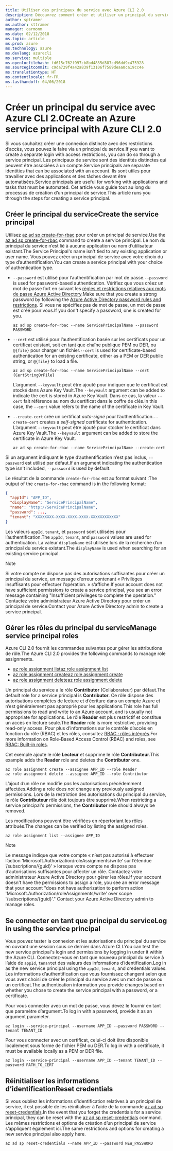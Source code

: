 ```yaml
---
title: Utiliser des principaux du service avec Azure CLI 2.0
description: Découvrez comment créer et utiliser un principal du service avec Azure CLI 2.0.
author: sptramer
ms.author: sttramer
manager: carmonm
ms.date: 02/12/2018
ms.topic: article
ms.prod: azure
ms.technology: azure
ms.devlang: azurecli
ms.service: multiple
ms.openlocfilehash: fd615c762f997cb8bd4835d387cd96dd9c475928
ms.sourcegitcommit: c9da729f4a42a839f13106f7589deaa0ca19cc4e
ms.translationtype: HT
ms.contentlocale: fr-FR
ms.lasthandoff: 04/06/2018
---
```

# <a name="create-an-azure-service-principal-with-azure-cli-20"></a><span data-ttu-id="918bd-103">Créer un principal du service avec Azure CLI 2.0</span><span class="sxs-lookup"><span data-stu-id="918bd-103">Create an Azure service principal with Azure CLI 2.0</span></span>

<span data-ttu-id="918bd-104">Si vous souhaitez créer une connexion distincte avec des restrictions d’accès, vous pouvez le faire via un principal du service.</span><span class="sxs-lookup"><span data-stu-id="918bd-104">If you want to create a separate login with access restrictions, you can do so through a service principal.</span></span> <span data-ttu-id="918bd-105">Les principaux de service sont des identités distinctes qui peuvent être associées à un compte.</span><span class="sxs-lookup"><span data-stu-id="918bd-105">Service principals are separate identities that can be associated with an account.</span></span> <span data-ttu-id="918bd-106">Ils sont utiles pour travailler avec des applications et des tâches devant être automatisées.</span><span class="sxs-lookup"><span data-stu-id="918bd-106">Service principals are useful for working with applications and tasks that must be automated.</span></span> <span data-ttu-id="918bd-107">Cet article vous guide tout au long du processus de création d’un principal de service.</span><span class="sxs-lookup"><span data-stu-id="918bd-107">This article runs you through the steps for creating a service principal.</span></span>

## <a name="create-the-service-principal"></a><span data-ttu-id="918bd-108">Créer le principal du service</span><span class="sxs-lookup"><span data-stu-id="918bd-108">Create the service principal</span></span>

<span data-ttu-id="918bd-109">Utilisez [az ad sp create-for-rbac](/cli/azure/ad/sp#az-ad-sp-create-for-rbac) pour créer un principal de service.</span><span class="sxs-lookup"><span data-stu-id="918bd-109">Use the [az ad sp create-for-rbac](/cli/azure/ad/sp#az-ad-sp-create-for-rbac) command to create a service principal.</span></span> <span data-ttu-id="918bd-110">Le nom du principal du service n’est lié à aucune application ou nom d’utilisateur existant.</span><span class="sxs-lookup"><span data-stu-id="918bd-110">The Service Principal's name isn't tied to any existing application or user name.</span></span> <span data-ttu-id="918bd-111">Vous pouvez créer un principal de service avec votre choix du type d’authentification.</span><span class="sxs-lookup"><span data-stu-id="918bd-111">You can create a service principal with your choice of authentication type.</span></span>

* <span data-ttu-id="918bd-112">`--password` est utilisé pour l’authentification par mot de passe.</span><span class="sxs-lookup"><span data-stu-id="918bd-112">`--password` is used for password-based authentication.</span></span> <span data-ttu-id="918bd-113">Vérifiez que vous créez un mot de passe fort en suivant les [règles et restrictions relatives aux mots de passe Azure Active Directory](/azure/active-directory/active-directory-passwords-policy).</span><span class="sxs-lookup"><span data-stu-id="918bd-113">Make sure that you create a strong password by following the [Azure Active Directory password rules and restrictions](/azure/active-directory/active-directory-passwords-policy).</span></span> <span data-ttu-id="918bd-114">Si vous ne spécifiez pas de mot de passe, un mot de passe est créé pour vous.</span><span class="sxs-lookup"><span data-stu-id="918bd-114">If you don't specify a password, one is created for you.</span></span>

  ```azurecli
  az ad sp create-for-rbac --name ServicePrincipalName --password PASSWORD
  ```

* <span data-ttu-id="918bd-115">`--cert` est utilisé pour l’authentification basée sur les certificats pour un certificat existant, soit en tant que chaîne publique PEM ou DER, ou `@{file}` pour charger un fichier.</span><span class="sxs-lookup"><span data-stu-id="918bd-115">`--cert` is used for certificate-based authentication for an existing certificate, either as a PEM or DER public string, or `@{file}` to load a file.</span></span>

  ```azurecli
  az ad sp create-for-rbac --name ServicePrincipalName --cert {CertStringOrFile} 
  ```

  <span data-ttu-id="918bd-116">L’argument `--keyvault` peut être ajouté pour indiquer que le certificat est stocké dans Azure Key Vault.</span><span class="sxs-lookup"><span data-stu-id="918bd-116">The `--keyvault` argument can be added to indicate the cert is stored in Azure Key Vault.</span></span> <span data-ttu-id="918bd-117">Dans ce cas, la valeur `--cert` fait référence au nom du certificat dans le coffre de clés.</span><span class="sxs-lookup"><span data-stu-id="918bd-117">In this case, the `--cert` value refers to the name of the certificate in Key Vault.</span></span>

* <span data-ttu-id="918bd-118">`--create-cert` crée un certificat _auto-signé_ pour l’authentification.</span><span class="sxs-lookup"><span data-stu-id="918bd-118">`--create-cert` creates a _self-signed_ certificate for authentication.</span></span> <span data-ttu-id="918bd-119">L’argument `--keyvault` peut être ajouté pour stocker le certificat dans Azure Key Vault.</span><span class="sxs-lookup"><span data-stu-id="918bd-119">The `--keyvault` argument can be added to store the certificate in Azure Key Vault.</span></span>

  ```azurecli
  az ad sp create-for-rbac --name ServicePrincipalName --create-cert
  ```

<span data-ttu-id="918bd-120">Si un argument indiquant le type d’authentification n’est pas inclus, `--password` est utilisé par défaut.</span><span class="sxs-lookup"><span data-stu-id="918bd-120">If an argument indicating the authentication type isn't included, `--password` is used by default.</span></span>

<span data-ttu-id="918bd-121">Le résultat de la commande `create-for-rbac` est au format suivant :</span><span class="sxs-lookup"><span data-stu-id="918bd-121">The output of the `create-for-rbac` command is in the following format:</span></span>

```json
{
  "appId": "APP_ID",
  "displayName": "ServicePrincipalName",
  "name": "http://ServicePrincipalName",
  "password": ...,
  "tenant": "XXXXXXXX-XXXX-XXXX-XXXX-XXXXXXXXXXXX"
}
```

<span data-ttu-id="918bd-122">Les valeurs `appId`, `tenant`, et `password` sont utilisées pour l’authentification.</span><span class="sxs-lookup"><span data-stu-id="918bd-122">The `appId`, `tenant`, and `password` values are used for authentication.</span></span> <span data-ttu-id="918bd-123">La valeur `displayName` est utilisée lors de la recherche d’un principal du service existant.</span><span class="sxs-lookup"><span data-stu-id="918bd-123">The `displayName` is used when searching for an existing service principal.</span></span>

> [!NOTE]
> <span data-ttu-id="918bd-124">Si votre compte ne dispose pas des autorisations suffisantes pour créer un principal du service, un message d’erreur contenant « Privilèges insuffisants pour effectuer l’opération. » s’affiche.</span><span class="sxs-lookup"><span data-stu-id="918bd-124">If your account does not have sufficient permissions to create a service principal, you see an error message containing "Insufficient privileges to complete the operation."</span></span> <span data-ttu-id="918bd-125">Contactez votre administrateur Azure Active Directory pour créer un principal de service.</span><span class="sxs-lookup"><span data-stu-id="918bd-125">Contact your Azure Active Directory admin to create a service principal.</span></span>

## <a name="manage-service-principal-roles"></a><span data-ttu-id="918bd-126">Gérer les rôles du principal du service</span><span class="sxs-lookup"><span data-stu-id="918bd-126">Manage service principal roles</span></span> 

<span data-ttu-id="918bd-127">Azure CLI 2.0 fournit les commandes suivantes pour gérer les attributions de rôle.</span><span class="sxs-lookup"><span data-stu-id="918bd-127">The Azure CLI 2.0 provides the following commands to manage role assignments.</span></span>

* [<span data-ttu-id="918bd-128">az role assignment list</span><span class="sxs-lookup"><span data-stu-id="918bd-128">az role assignment list</span></span>](/cli/azure/role/assignment#az-role-assignment-list)
* [<span data-ttu-id="918bd-129">az role assignment create</span><span class="sxs-lookup"><span data-stu-id="918bd-129">az role assignment create</span></span>](/cli/azure/role/assignment#az-role-assignment-create)
* [<span data-ttu-id="918bd-130">az role assignment delete</span><span class="sxs-lookup"><span data-stu-id="918bd-130">az role assignment delete</span></span>](/cli/azure/role/assignment#az-role-assignment-delete)

<span data-ttu-id="918bd-131">Un principal du service a le rôle **Contributor** (Collaborateur) par défaut.</span><span class="sxs-lookup"><span data-stu-id="918bd-131">The default role for a service principal is **Contributor**.</span></span> <span data-ttu-id="918bd-132">Ce rôle dispose des autorisations complètes de lecture et d’écriture dans un compte Azure et n’est généralement pas approprié pour les applications.</span><span class="sxs-lookup"><span data-stu-id="918bd-132">This role has full permissions to read and write to an Azure account, and is usually not appropriate for applications.</span></span> <span data-ttu-id="918bd-133">Le rôle **Reader** est plus restrictif et constitue un accès en lecture seule.</span><span class="sxs-lookup"><span data-stu-id="918bd-133">The **Reader** role is more restrictive, providing read-only access.</span></span>  <span data-ttu-id="918bd-134">Pour plus d’informations sur le contrôle d’accès en fonction du rôle (RBAC) et les rôles, consultez [RBAC : rôles intégrés](/azure/active-directory/role-based-access-built-in-roles).</span><span class="sxs-lookup"><span data-stu-id="918bd-134">For more information on Role-Based Access Control (RBAC) and roles, see [RBAC: Built-in roles](/azure/active-directory/role-based-access-built-in-roles).</span></span>

<span data-ttu-id="918bd-135">Cet exemple ajoute le rôle **Lecteur** et supprime le rôle **Contributeur**.</span><span class="sxs-lookup"><span data-stu-id="918bd-135">This example adds the **Reader** role and deletes the **Contributor** one.</span></span>

```azurecli
az role assignment create --assignee APP_ID --role Reader
az role assignment delete --assignee APP_ID --role Contributor
```

<span data-ttu-id="918bd-136">L’ajout d’un rôle ne modifie _pas_ les autorisations précédemment affectées.</span><span class="sxs-lookup"><span data-stu-id="918bd-136">Adding a role does _not_ change any previously assigned permissions.</span></span> <span data-ttu-id="918bd-137">Lors de la restriction des autorisations du principal du service, le rôle __Contributeur__ rôle doit toujours être supprimé.</span><span class="sxs-lookup"><span data-stu-id="918bd-137">When restricting a service principal's permissions, the __Contributor__ role should always be removed.</span></span>

<span data-ttu-id="918bd-138">Les modifications peuvent être vérifiées en répertoriant les rôles attribués.</span><span class="sxs-lookup"><span data-stu-id="918bd-138">The changes can be verified by listing the assigned roles.</span></span>

```azurecli
az role assignment list --assignee APP_ID
```

> [!NOTE] 
> <span data-ttu-id="918bd-139">Le message indique que votre compte « n’est pas autorisé à effectuer l’action ’Microsoft.Authorization/roleAssignments/write’ sur l’étendue ’/subscriptions/{guid}’ » lorsque votre compte ne dispose pas d’autorisations suffisantes pour affecter un rôle. Contactez votre administrateur Azure Active Directory pour gérer les rôles.</span><span class="sxs-lookup"><span data-stu-id="918bd-139">If your account doesn't have the permissions to assign a role, you see an error message that your account "does not have authorization to perform action 'Microsoft.Authorization/roleAssignments/write' over scope '/subscriptions/{guid}'." Contact your Azure Active Directory admin to manage roles.</span></span>

## <a name="log-in-using-the-service-principal"></a><span data-ttu-id="918bd-140">Se connecter en tant que principal du service</span><span class="sxs-lookup"><span data-stu-id="918bd-140">Log in using the service principal</span></span>

<span data-ttu-id="918bd-141">Vous pouvez tester la connexion et les autorisations du principal du service en ouvrant une session sous ce dernier dans Azure CLI.</span><span class="sxs-lookup"><span data-stu-id="918bd-141">You can test the new service principal's login and permissions by logging in under it within the Azure CLI.</span></span> <span data-ttu-id="918bd-142">Connectez-vous en tant que nouveau principal du service à l’aide de `appId`, `tenant`et des valeurs des informations d’identification.</span><span class="sxs-lookup"><span data-stu-id="918bd-142">Log in as the new service principal using the `appId`, `tenant`, and credentials values.</span></span> <span data-ttu-id="918bd-143">Les informations d’authentification que vous fournissez changent selon que vous avez choisi de créer le principal du service avec un mot de passe ou un certificat.</span><span class="sxs-lookup"><span data-stu-id="918bd-143">The authentication information you provide changes based on whether you chose to create the service principal with a password, or a certificate.</span></span>

<span data-ttu-id="918bd-144">Pour vous connecter avec un mot de passe, vous devez le fournir en tant que paramètre d’argument.</span><span class="sxs-lookup"><span data-stu-id="918bd-144">To log in with a password, provide it as an argument parameter.</span></span>

```azurecli
az login --service-principal --username APP_ID --password PASSWORD --tenant TENANT_ID
```

<span data-ttu-id="918bd-145">Pour vous connecter avec un certificat, celui-ci doit être disponible localement sous forme de fichier PEM ou DER.</span><span class="sxs-lookup"><span data-stu-id="918bd-145">To log in with a certificate, it must be available locally as a PEM or DER file.</span></span>

```azurecli
az login --service-principal --username APP_ID --tenant TENANT_ID --password PATH_TO_CERT
```
## <a name="reset-credentials"></a><span data-ttu-id="918bd-146">Réinitialiser les informations d’identification</span><span class="sxs-lookup"><span data-stu-id="918bd-146">Reset credentials</span></span>

<span data-ttu-id="918bd-147">Si vous oubliez les informations d’identification relatives à un principal de service, il est possible de les réinitialiser à l’aide de la commande [az ad sp reset-credentials](https://docs.microsoft.com/en-us/cli/azure/ad/sp#az-ad-sp-reset-credentials).</span><span class="sxs-lookup"><span data-stu-id="918bd-147">In the event that you forget the credentials for a service principal, they can be reset with the [az ad sp reset-credentials](https://docs.microsoft.com/en-us/cli/azure/ad/sp#az-ad-sp-reset-credentials) command.</span></span> <span data-ttu-id="918bd-148">Les mêmes restrictions et options de création d’un principal de service s’appliquent également ici.</span><span class="sxs-lookup"><span data-stu-id="918bd-148">The same restrictions and options for creating a new service principal also apply here.</span></span>

```azurecli
az ad sp reset-credentials --name APP_ID --password NEW_PASSWORD
```
